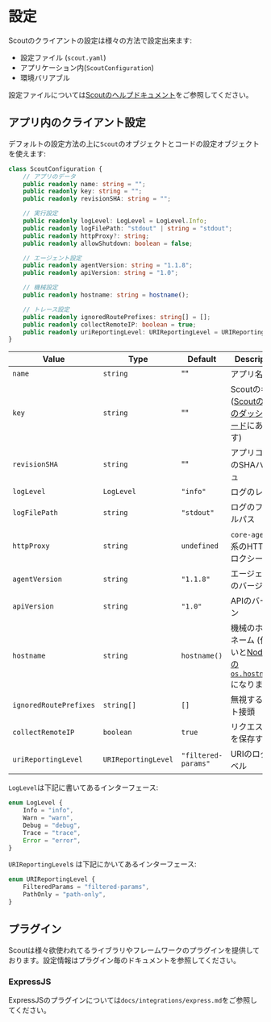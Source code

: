 # 設定 #

Scoutのクライアントの設定は様々の方法で設定出来ます:

- 設定ファイル (`scout.yaml`)
- アプリケーション内(`ScoutConfiguration`)
- 環境バリアブル

設定ファイルについては[Scoutのヘルプドキュメント](https://docs.scoutapm.com/)をご参照してください。

## アプリ内のクライアント設定 ##

デフォルトの設定方法の上に`Scout`のオブジェクトとコードの設定オブジェクトを使えます:

```typescript
class ScoutConfiguration {
    // アプリのデータ
    public readonly name: string = "";
    public readonly key: string = "";
    public readonly revisionSHA: string = "";

    // 実行設定
    public readonly logLevel: LogLevel = LogLevel.Info;
    public readonly logFilePath: "stdout" | string = "stdout";
    public readonly httpProxy?: string;
    public readonly allowShutdown: boolean = false;

    // エージェント設定
    public readonly agentVersion: string = "1.1.8";
    public readonly apiVersion: string = "1.0";

    // 機械設定
    public readonly hostname: string = hostname();

    // トレース設定
    public readonly ignoredRoutePrefixes: string[] = [];
    public readonly collectRemoteIP: boolean = true;
    public readonly uriReportingLevel: URIReportingLevel = URIReportingLevel.FilteredParams;
}
```
| Value                  | Type                | Default             | Description                                                                                                       |
|------------------------|---------------------|---------------------|-------------------------------------------------------------------------------------------------------------------|
| `name`                 | `string`            | ""                  | アプリ名                                                                                                          |
| `key`                  | `string`            | ""                  | Scoutのキー ([ScoutのAPMのダッシュボード](https://apm.scoutapp.com/home)にあります)                               |
| `revisionSHA`          | `string`            | ""                  | アプリコードのSHAハッシュ                                                                                         |
| `logLevel`             | `LogLevel`          | `"info"`            | ログのレベル                                                                                                      |
| `logFilePath`          | `string`            | `"stdout"`          | ログのファイルパス                                                                                                |
| `httpProxy`            | `string`            | `undefined`         | `core-agent`連系のHTTPプロクシー                                                                                  |
| `agentVersion`         | `string`            | `"1.1.8"`           | エージェントのバージョン                                                                                          |
| `apiVersion`           | `string`            | `"1.0"`             | APIのバージョン                                                                                                   |
| `hostname`             | `string`            | `hostname()`        | 機械のホストネーム (付けないと[NodeJSの`os.hostname()`](https://nodejs.org/api/os.html#os_os_hostname)になります) |
| `ignoredRoutePrefixes` | `string[]`          | `[]`                | 無視するルート接頭                                                                                                |
| `collectRemoteIP`      | `boolean`           | `true`              | リクエストIPを保存する                                                                                            |
| `uriReportingLevel`    | `URIReportingLevel` | `"filtered-params"` | URIのログレベル                                                                                                   |


`LogLevel`は下記に書いてあるインターフェース:

```typescript
enum LogLevel {
    Info = "info",
    Warn = "warn",
    Debug = "debug",
    Trace = "trace",
    Error = "error",
}
```

`URIReportingLevel`s は下記にかいてあるインターフェース:

```typescript
enum URIReportingLevel {
    FilteredParams = "filtered-params",
    PathOnly = "path-only",
}
```

## プラグイン ##

Scoutは様々欲使われてるライブラリやフレームワークのプラグインを提供しております。設定情報はプラグイン毎のドキュメントを参照してください。

### ExpressJS ###

ExpressJSのプラグインについては`docs/integrations/express.md`をご参照してください。
